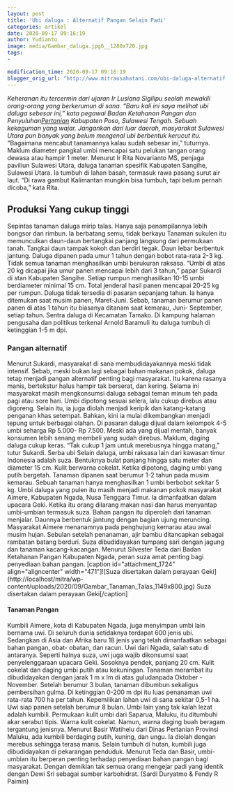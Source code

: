 ```yaml
---
layout: post
title: 'Ubi daluga : Alternatif Pangan Selain Padi'
categories: artikel
date: 2020-09-17 09:16:19
author: Yudianto
image: media/Gambar_daluga.jpg6__1280x720.jpg
tags:
- 

modification_time: 2020-09-17 09:16:19
blogger_orig_url: "http://www.mitrausahatani.com/ubi-daluga-alternatif-pangan-selain.html"
---
```


_Keheranan itu tercermin dari ujaran Ir Lusiana Sigilipu seolah mewakili
orang-orang yang berkerumun di sana. “Baru kali ini saya melihat ubi daluga
sebesar ini,” kata pegawai Badan Ketahanan Pangan dan
Penyuluhan[Pertanian](https://www.mitrausahatani.com/pertanian "Pertanian") Kabupaten
Poso, Sulawesi Tengah. Sebuah kekaguman yang wajar. Jangankan dari luar
daerah, masyarakat Sulawesi Utara pun banyak yang belum mengenal ubi berbentuk
kerucut itu._ “Bagaimana mencabut tanamannya kalau sudah sebesar ini,”
tuturnya. Maklum diameter pangkal umbi mencapai satu pelukan tangan orang
dewasa atau hampir 1 meter. Menurut Ir Rita Novarianto MS, penjaga paviliun
Sulawesi Utara, daluga tanaman spesifik Kabupaten Sangihe, Sulawesi Utara. Ia
tumbuh di lahan basah, termasuk rawa pasang surut air laut. “Di rawa gambut
Kalimantan mungkin bisa tumbuh, tapi belum pernah dicoba,” kata Rita.

## Produksi Yang cukup tinggi

Sepintas tanaman daluga mirip talas. Hanya saja penampilannya lebih bongsor
dan rimbun. Ia berbatang semu, tidak berkayu Tanaman sukulen itu memunculkan
daun-daun bertangkai panjang langsung dari permukaan tanah. Tangkai daun
tampak kokoh dan berdiri tegak. Daun lebar berbentuk jantung. Daluga dipanen
pada umur 1 tahun dengan bobot rata-rata 2-3 kg. Tidak semua tanaman
menghasilkan umbi berukuran raksasa. “Umbi di atas 20 kg dicapai jika umur
panen mencapai lebih dari 3 tahun,” papar Sukardi di stan Kabupaten Sangihe.
Setiap rumpun menghasilkan 10-15 umbi berdiameter minimal 15 cm. Total
jenderal hasil panen mencapai 20-25 kg per rumpun. Daluga tidak tersedia di
pasaran sepanjang tahun. Ia hanya ditemukan saat musim panen, Maret-Juni.
Sebab, tanaman berumur panen panen di atas 1 tahun itu biasanya ditanam saat
kemarau, Juni- September, setiap tahun. Sentra daluga di Kecamatan Tamako. Di
kampung halaman pengusaha dan politikus terkenal Arnold Baramuli itu daluga
tumbuh di ketinggian 1-5 m dpi.

### Pangan alternatif

Menurut Sukardi, masyarakat di sana membudidayakannya meski tidak intensif.
Sebab, meski bukan lagi sebagai bahan makanan pokok, daluga tetap menjadi
pangan alternatif penting bagi masyarakat. Itu karena rasanya manis,
bertekstur halus hampir tak berserat, dan kering. Selama ini masyarakat masih
mengkonsumsi daluga sebagai teman minum teh pada pagi atau sore hari. Umbi
dipotong sesuai selera, lalu cukup direbus atau digoreng. Selain itu, ia juga
diolah menjadi keripik dan katang-katang penganan khas setempat. Bahkan, kini
ia mulai dikembangkan menjadi tepung untuk berbagai olahan. Di pasaran daluga
dijual dalam kelompok 4-5 umbi seharga Rp 5.000- Rp 7.500. Meski ada yang
dijual mentah, banyak konsumen lebih senang membeli yang sudah direbus.
Maklum, daging daluga cukup keras. “Tak cukup 1 jam untuk merebusnya hingga
matang,” tutur Sukardi. Serba ubi Selain daluga, umbi raksasa lain dari
kawasan timur Indonesia adalah suza. Bentuknya bulat panjang hingga satu meter
dan diameter 15 cm. Kulit berwarna cokelat. Ketika dipotong, daging umbi yang
putih bergetah. Tanaman dipanen saat berumur 1-2 tahun pada musim kemarau.
Sebuah tanaman hanya menghasilkan 1 umbi berbobot sekitar 5 kg. Umbi daluga
yang pulen itu masih menjadi makanan pokok masyarakat Aimere, Kabupaten Ngada,
Nusa Tenggara Timur. Ia dimanfaatkan dalam upacara Geki. Ketika itu orang
dilarang makan nasi dan harus menyantap umbi-umbian termasuk suza. Bahan
pangan itu diperoleh dari tanaman menjalar. Daunnya berbentuk jantung dengan
bagian ujung meruncing. Masyarakat Aimere menanamnya pada penghujung kemarau
atau awal musim hujan. Sebulan setelah penanaman, ajir bambu ditancapkan
sebagai rambatan batang berduri. Suza dibudidayakan tumpang sari dengan jagung
dan tanaman kacang-kacangan. Menurut Silvester Teda dari Badan Ketahanan
Pangan Kabupaten Ngada, peran suza amat penting bagi penyediaan bahan pangan.
[caption id="attachment_1724" align="aligncenter" width="471"]![Suza
disertakan dalam perayaan Geki](http://localhost/mitra/wp-
content/uploads/2020/09/Gambar_Tanaman_Talas_1149x800.jpg) Suza disertakan
dalam perayaan Geki[/caption]

#### Tanaman Pangan

Kumbili Aimere, kota di Kabupaten Ngada, juga menyimpan umbi lain bernama uwi.
Di seluruh dunia setidaknya terdapat 600 jenis ubi. Sedangkan di Asia dan
Afrika baru 18 jenis yang telah dimanfaatkan sebagai bahan pangan, obat-
obatan, dan racun. Uwi dari Ngada, salah satu di antaranya. Seperti halnya
suza, uwi juga wajib dikonsumsi saat penyelenggaraan upacara Geki. Sosoknya
pendek, panjang 20 cm. Kulit cokelat dan daging umbi putih atau kekuningan.
Tanaman merambat itu dibudidayakan dengan jarak 1 m x lm di atas guludanpada
Oktober -November. Setelah berumur 3 bulan, tanaman dibumbun sekaligus
pembersihan gulma. Di ketinggian 0-200 m dpi itu luas penanaman uwi rata-rata
700 ha per tahun. Kepemilikan lahan uwi di sana sekitar 0,5-1 ha. Uwi siap
panen setelah berumur 8 bulan. Umbi lain yang tak kalah lezat adalah kumbili.
Permukaan kulit umbi dari Saparua, Maluku, itu ditumbuhi akar serabut tipis.
Warna kulit cokelat. Namun, warna daging buah beragam tergantung jenisnya.
Menurut Basir Watihelu dari Dinas Pertanian Provinsi Maluku, ada kumbili
berdaging putih, kuning, dan ungu. Ia diolah dengan merebus sehingga terasa
manis. Selain tumbuh di hutan, kumbili juga dibudidayakan di pekarangan
penduduk. Menurut Teda dan Basir, umbi-umbian itu berperan penting terhadap
penyediaan bahan pangan bagi masyarakat. Dengan demikian tak semua orang
mengejar padi yang identik dengan Dewi Sri sebagai sumber karbohidrat. (Sardi
Duryatmo & Fendy R Paimin)


